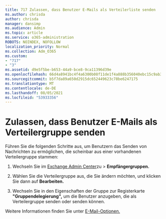 ```yaml
---
title: 717 Zulassen, dass Benutzer E-Mails als Verteilerliste senden
ms.author: chrisda
author: chrisda
manager: dansimp
ms.audience: Admin
ms.topic: article
ms.service: o365-administration
ROBOTS: NOINDEX, NOFOLLOW
localization_priority: Normal
ms.collection: Adm_O365
ms.custom:
- "717"
- "3"
ms.assetid: d9e5f5be-b653-44a9-bce8-9ca11396d39e
ms.openlocfilehash: 66d4a8941bc4f4a6300b08f11de1f4a888b356040ebc15c9ab37677d19da82c4
ms.sourcegitcommit: b5f7da89a650d2915dc652449623c78be6247175
ms.translationtype: MT
ms.contentlocale: de-DE
ms.lasthandoff: 08/05/2021
ms.locfileid: "53933356"
---
```

# <a name="allow-users-to-send-email-as-a-distribution-group"></a>Zulassen, dass Benutzer E-Mails als Verteilergruppe senden

Führen Sie die folgenden Schritte aus, um Benutzern das Senden von Nachrichten zu ermöglichen, die scheinbar aus einer vorhandenen Verteilergruppe stammen:

1. Wechseln Sie im [Exchange Admin Center](https://outlook.office365.com/ecp/)zu  \> **Empfängergruppen.**

2. Wählen Sie die Verteilergruppe aus, die Sie ändern möchten, und klicken Sie dann auf **Bearbeiten.**

3. Wechseln Sie in den Eigenschaften der Gruppe zur Registerkarte **"Gruppendelegierung",** um die Benutzer anzugeben, die als Verteilergruppe senden oder senden können.

Weitere Informationen finden Sie unter [E-Mail-Optionen.](https://technet.microsoft.com/library/bb124513.aspx#groupdelegation)
